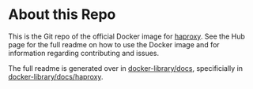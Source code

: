 # About this Repo

This is the Git repo of the official Docker image for [haproxy](https://registry.hub.docker.com/_/haproxy/). See the
Hub page for the full readme on how to use the Docker image and for information
regarding contributing and issues.

The full readme is generated over in [docker-library/docs](https://github.com/docker-library/docs),
specificially in [docker-library/docs/haproxy](https://github.com/docker-library/docs/tree/master/haproxy).
